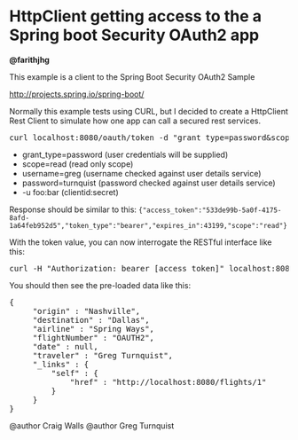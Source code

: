 <h1>HttpClient getting access to the a Spring boot Security OAuth2 app</h1>

<b>@farithjhg</b>

This example is a client to the Spring Boot Security OAuth2 Sample

 http://projects.spring.io/spring-boot/

Normally this example tests using CURL, but I decided to create a HttpClient Rest Client to simulate how one app can call a secured rest services.

<pre>
curl localhost:8080/oauth/token -d "grant_type=password&scope=read&username=greg&password=turnquist" -u foo:bar
</pre>

<ul>
<li>grant_type=password (user credentials will be supplied)</li>
<li>scope=read (read only scope)</li>
<li>username=greg (username checked against user details service)</li>
<li>password=turnquist (password checked against user details service)</li>
<li>-u foo:bar (clientid:secret)</li>
</ul>

Response should be similar to this:
<code>{"access_token":"533de99b-5a0f-4175-8afd-1a64feb952d5","token_type":"bearer","expires_in":43199,"scope":"read"}</code>

With the token value, you can now interrogate the RESTful interface like this:

<pre>
curl -H "Authorization: bearer [access_token]" localhost:8080/flights/1
</pre>

You should then see the pre-loaded data like this:

<pre>
{
     "origin" : "Nashville",
     "destination" : "Dallas",
     "airline" : "Spring Ways",
     "flightNumber" : "OAUTH2",
     "date" : null,
     "traveler" : "Greg Turnquist",
     "_links" : {
         "self" : {
             "href" : "http://localhost:8080/flights/1"
         }
     }
}
</pre>

@author Craig Walls
@author Greg Turnquist

